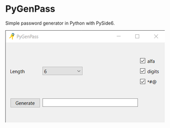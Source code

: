 # PyGenPass

Simple password generator in Python with PySide6.

![Screenshot](screenshot.png "Screenshot")